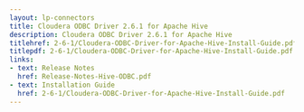 ```yaml
---
layout: lp-connectors
title: Cloudera ODBC Driver 2.6.1 for Apache Hive
description: Cloudera ODBC Driver 2.6.1 for Apache Hive
titlehref: 2-6-1/Cloudera-ODBC-Driver-for-Apache-Hive-Install-Guide.pdf
titlepdf: 2-6-1/Cloudera-ODBC-Driver-for-Apache-Hive-Install-Guide.pdf
links:
- text: Release Notes
  href: Release-Notes-Hive-ODBC.pdf
- text: Installation Guide
  href: 2-6-1/Cloudera-ODBC-Driver-for-Apache-Hive-Install-Guide.pdf
---
```

